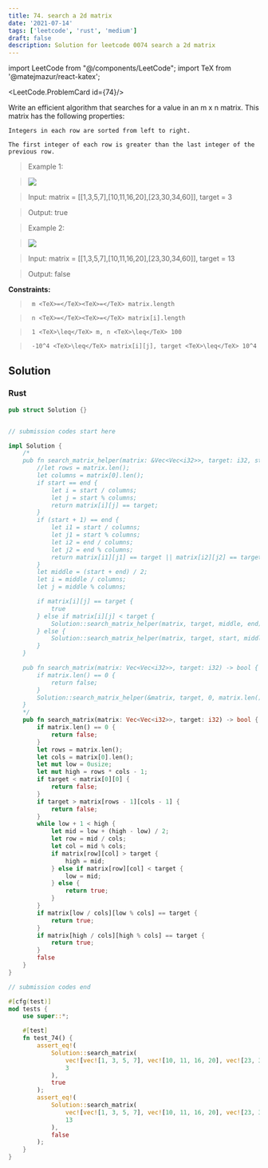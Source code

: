 ```yaml
---
title: 74. search a 2d matrix
date: '2021-07-14'
tags: ['leetcode', 'rust', 'medium']
draft: false
description: Solution for leetcode 0074 search a 2d matrix
---
```

import LeetCode from "@/components/LeetCode";
import TeX from '@matejmazur/react-katex';

<LeetCode.ProblemCard id={74}/>
 

  Write an efficient algorithm that searches for a value in an m x n matrix. This matrix has the following properties:

  

  	Integers in each row are sorted from left to right.

  	The first integer of each row is greater than the last integer of the previous row.

  

   

 >   Example 1:

 >   ![](https://assets.leetcode.com/uploads/2020/10/05/mat.jpg)

 >   Input: matrix <TeX>=</TeX> [[1,3,5,7],[10,11,16,20],[23,30,34,60]], target <TeX>=</TeX> 3

 >   Output: true

  

 >   Example 2:

 >   ![](https://assets.leetcode.com/uploads/2020/10/05/mat2.jpg)

 >   Input: matrix <TeX>=</TeX> [[1,3,5,7],[10,11,16,20],[23,30,34,60]], target <TeX>=</TeX> 13

 >   Output: false

  

   

  **Constraints:**

  

 >   	m <TeX>=</TeX><TeX>=</TeX> matrix.length

 >   	n <TeX>=</TeX><TeX>=</TeX> matrix[i].length

 >   	1 <TeX>\leq</TeX> m, n <TeX>\leq</TeX> 100

 >   	-10^4 <TeX>\leq</TeX> matrix[i][j], target <TeX>\leq</TeX> 10^4


## Solution
### Rust
```rust
pub struct Solution {}


// submission codes start here

impl Solution {
    /*
    pub fn search_matrix_helper(matrix: &Vec<Vec<i32>>, target: i32, start: usize, end: usize) -> bool {
        //let rows = matrix.len();
        let columns = matrix[0].len();
        if start == end {
            let i = start / columns;
            let j = start % columns;
            return matrix[i][j] == target;
        }
        if (start + 1) == end {
            let i1 = start / columns;
            let j1 = start % columns;
            let i2 = end / columns;
            let j2 = end % columns;
            return matrix[i1][j1] == target || matrix[i2][j2] == target ;
        }
        let middle = (start + end) / 2;
        let i = middle / columns;
        let j = middle % columns;

        if matrix[i][j] == target {
            true
        } else if matrix[i][j] < target {
            Solution::search_matrix_helper(matrix, target, middle, end)
        } else {
            Solution::search_matrix_helper(matrix, target, start, middle)
        }
    }

    pub fn search_matrix(matrix: Vec<Vec<i32>>, target: i32) -> bool {
        if matrix.len() == 0 {
            return false;
        }
        Solution::search_matrix_helper(&matrix, target, 0, matrix.len() * matrix[0].len() - 1)    
    }
    */
    pub fn search_matrix(matrix: Vec<Vec<i32>>, target: i32) -> bool {
        if matrix.len() == 0 {
            return false;
        }
        let rows = matrix.len();
        let cols = matrix[0].len();
        let mut low = 0usize;
        let mut high = rows * cols - 1;
        if target < matrix[0][0] {
            return false;
        }
        if target > matrix[rows - 1][cols - 1] {
            return false;
        }
        while low + 1 < high {
            let mid = low + (high - low) / 2;
            let row = mid / cols;
            let col = mid % cols;
            if matrix[row][col] > target {
                high = mid;
            } else if matrix[row][col] < target {
                low = mid;
            } else {
                return true;
            }
        }
        if matrix[low / cols][low % cols] == target {
            return true;
        }
        if matrix[high / cols][high % cols] == target {
            return true;
        }
        false
    }
}

// submission codes end

#[cfg(test)]
mod tests {
    use super::*;

    #[test]
    fn test_74() {
        assert_eq!(
            Solution::search_matrix(
                vec![vec![1, 3, 5, 7], vec![10, 11, 16, 20], vec![23, 30, 34, 50]],
                3
            ),
            true
        );
        assert_eq!(
            Solution::search_matrix(
                vec![vec![1, 3, 5, 7], vec![10, 11, 16, 20], vec![23, 30, 34, 50]],
                13
            ),
            false
        );
    }
}

```
